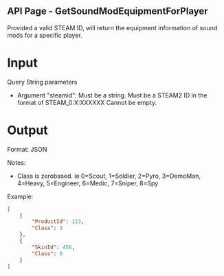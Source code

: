 ## API Page - GetSoundModEquipmentForPlayer ##

Provided a valid STEAM ID, will return the equipment information of sound mods for a specific player.

# Input 
Query String parameters

- Argument "steamid":
	Must be a string. 
	Must be a STEAM2 ID in the format of STEAM_0:X:XXXXXX 
	Cannot be empty.

# Output 
Format: JSON

Notes: 
- Class is zerobased. ie 0=Scout, 1=Soldier, 2=Pyro, 3=DemoMan, 4=Heavy, 5=Engineer, 6=Medic, 7=Sniper, 8=Spy

Example: 
```json
[
	{
		"ProductId": 123,		
		"Class": 3
	},
	{
		"SkinId": 456,
		"Class": 0
	}
]
```